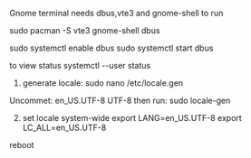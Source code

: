Gnome terminal needs dbus,vte3 and gnome-shell to run

sudo pacman -S vte3 gnome-shell dbus

sudo systemctl enable dbus
sudo systemctl start dbus

to view status
systemctl --user status

1. generate locale:
   sudo nano /etc/locale.gen

Uncommet:
en_US.UTF-8 UTF-8
then run: sudo locale-gen

2. set locale system-wide
   export LANG=en_US.UTF-8
   export LC_ALL=en_US.UTF-8

reboot
